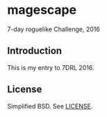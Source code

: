 # magescape
7-day roguelike Challenge, 2016

## Introduction

This is my entry to 7DRL 2016. 

## License

Simplified BSD. See [LICENSE](LICENSE).